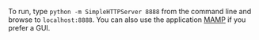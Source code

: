 To run, type `python -m SimpleHTTPServer 8888` from the command line and browse to `localhost:8888`. You can also use the application [MAMP](https://www.mamp.info/en/) if you prefer a GUI.
